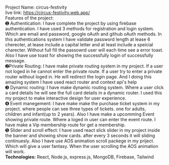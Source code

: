 Project Name: circus-festivity
<br>
live link: https://circus-festivity.web.app/
<br>
Features of the project:
<br>
➊ Authentication: I have complete the project by using firebase authentication. I have used 3 methods for registration and login system. Which are email and password, google oAuth and github oAuth methods. In this authentications system I have validate password length at lease 6 cherecter, at lease include a capital letter and at least include a speicial charecter. Without full fill the passowrd user will each time see a error toast. Also I have use toast for showing the successfully login of successfully message.
<br>
➋Private Routing: I have make private routing system in my project. If a user not loged in he cannot enter the private route. If a user try to enter a private router without loged in. He will redirect the login page. And I doing this amazing system I have used react router and context api's help
<br>
➌ Dynamic routing: I have make dynamic routing system. Where a user click a card details he will see the full card details in a dynamic router. I used this my project to make interactive design for user experience.
<br>
➍ Event manegement: I have make make the purchase ticket system in my project. where people can see three types of tickets. one for adults, children and infant(up to 2 years). Also I have make a upcomming Event showing private route. Where a loged in user can enter the event route. I have make a Vip membership route for get a membership.
<br>
➎ Slider and scroll effect: I have used react slick slider in my project inside the banner and showing show cards. after every 3 seconds it will sliding continuesly. Also I have use AOS animation scroll packege in my priject. Which will give a user fantasy. When the user scrolling the AOS animation will work.
<br>
<b>Technologies:</b> React, Node.js, express.js, MongoDB, Firebase, Tailwind
